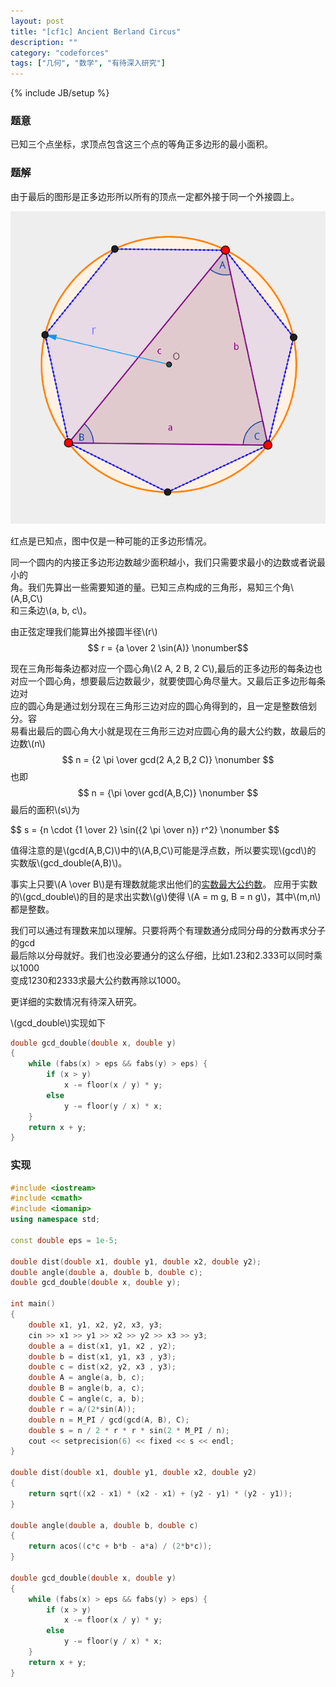 ```yaml
---
layout: post
title: "[cf1c] Ancient Berland Circus"
description: ""
category: "codeforces"
tags: ["几何", "数学", "有待深入研究"]
---
```

{% include JB/setup %}

### 题意
已知三个点坐标，求顶点包含这三个点的等角正多边形的最小面积。

### 题解
由于最后的图形是正多边形所以所有的顶点一定都外接于同一个外接圆上。

![v](/assets/img/cf1c-c.png)
<div class="figure-comment">
红点是已知点，图中仅是一种可能的正多边形情况。
</div>


同一个圆内的内接正多边形边数越少面积越小，我们只需要求最小的边数或者说最小的  
角。我们先算出一些需要知道的量。已知三点构成的三角形，易知三个角\\(A,B,C\\)   
和三条边\\(a, b, c\\)。

由正弦定理我们能算出外接圆半径\\(r\\)
$$ r = {a \over 2 \sin(A)} \nonumber$$

现在三角形每条边都对应一个圆心角\\(2 A, 2 B, 2 C\\),最后的正多边形的每条边也  
对应一个圆心角，想要最后边数最少，就要使圆心角尽量大。又最后正多边形每条边对  
应的圆心角是通过划分现在三角形三边对应的圆心角得到的，且一定是整数倍划分。容  
易看出最后的圆心角大小就是现在三角形三边对应圆心角的最大公约数，故最后的边数\\(n\\)
$$ n = {2 \pi \over gcd(2 A,2 B,2 C)} \nonumber $$
也即
$$ n = {\pi \over gcd(A,B,C)} \nonumber $$
最后的面积\\(s\\)为
<div class="em">
$$ s = {n \cdot {1 \over 2} \sin({2 \pi \over n}) r^2} \nonumber $$
</div>

值得注意的是\\(gcd(A,B,C)\\)中的\\(A,B,C\\)可能是浮点数，所以要实现\\(gcd\\)的  
实数版\\(gcd\_double(A,B)\\)。

事实上只要\\(A \over B\\)是有理数就能求出他们的[实数最大公约数][1]。
应用于实数的\\(gcd\_double\\)的目的是求出实数\\(g\\)使得
\\(A = m g, B = n g\\)，其中\\(m,n\\)都是整数。

我们可以通过有理数来加以理解。只要将两个有理数通分成同分母的分数再求分子的gcd  
最后除以分母就好。我们也没必要通分的这么仔细，比如1.23和2.333可以同时乘以1000  
变成1230和2333求最大公约数再除以1000。

更详细的实数情况有待深入研究。

\\(gcd\_double\\)实现如下

```cpp
double gcd_double(double x, double y)
{
	while (fabs(x) > eps && fabs(y) > eps) {
		if (x > y)
			x -= floor(x / y) * y;
		else
			y -= floor(y / x) * x;
	}
	return x + y;
}
```

### 实现

```cpp
#include <iostream>
#include <cmath>
#include <iomanip>
using namespace std;

const double eps = 1e-5;

double dist(double x1, double y1, double x2, double y2);
double angle(double a, double b, double c);
double gcd_double(double x, double y);

int main()
{
	double x1, y1, x2, y2, x3, y3;
	cin >> x1 >> y1 >> x2 >> y2 >> x3 >> y3;
	double a = dist(x1, y1, x2 , y2);
	double b = dist(x1, y1, x3 , y3);
	double c = dist(x2, y2, x3 , y3);
	double A = angle(a, b, c);
	double B = angle(b, a, c);
	double C = angle(c, a, b);
	double r = a/(2*sin(A));
	double n = M_PI / gcd(gcd(A, B), C);
	double s = n / 2 * r * r * sin(2 * M_PI / n);
	cout << setprecision(6) << fixed << s << endl;
}

double dist(double x1, double y1, double x2, double y2)
{
	return sqrt((x2 - x1) * (x2 - x1) + (y2 - y1) * (y2 - y1));
}

double angle(double a, double b, double c)
{
	return acos((c*c + b*b - a*a) / (2*b*c));
}

double gcd_double(double x, double y)
{
	while (fabs(x) > eps && fabs(y) > eps) {
		if (x > y)
			x -= floor(x / y) * y;
		else
			y -= floor(y / x) * x;
	}
	return x + y;
}

```
[1]:http://en.wikipedia.org/wiki/Euclidean_algorithm#Rational_and_real_numbers


